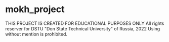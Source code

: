 # mokh_project
THIS PROJECT IS CREATED FOR EDUCATIONAL PURPOSES ONLY
All rights reserver for DSTU "Don State Technical University" of Russia, 2022
Using without mention is prohibited.
